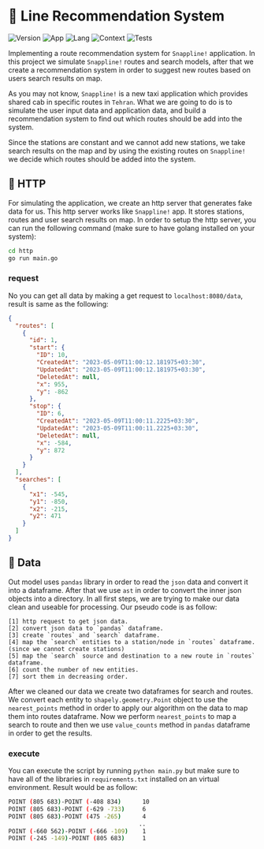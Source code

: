 # :oncoming_taxi: Line Recommendation System

![Version](https://img.shields.io/badge/Version-v0.1-blue)
![App](https://img.shields.io/badge/App-Recommendation_System-blue)
![Lang](https://img.shields.io/badge/Language-Python-blue)
![Context](https://img.shields.io/badge/Context-Data_Analysis-blue)
![Tests](https://img.shields.io/badge/Tests-Pass-blue)

Implementing a route recommendation system for ```Snappline!``` application. In this project
we simulate ```Snappline!``` routes and search models, after that we create a recommendation system in order
to suggest new routes based on users search results on map.

As you may not know, ```Snappline!``` is a new taxi application which provides shared cab in specific routes
in ```Tehran```. What we are going to do is to simulate the user input data and application data, and build
a recommendation system to find out which routes should be add into the system.

Since the stations are constant and we cannot add new stations, we take search results on the map and
by using the existing routes on ```Snappline!``` we decide which routes should be added into the system.

## :mammoth: HTTP

For simulating the application, we create an http server that generates fake data for us.
This http server works like ```Snappline!``` app. It stores stations, routes and user search results on map.
In order to setup the http server, you can run the following command (make sure to have golang installed on your system):

```sh
cd http
go run main.go
```

### request

No you can get all data by making a get request to ```localhost:8080/data```, result is same as the following:

```json
{
  "routes": [
    {
      "id": 1,
      "start": {
        "ID": 10,
        "CreatedAt": "2023-05-09T11:00:12.181975+03:30",
        "UpdatedAt": "2023-05-09T11:00:12.181975+03:30",
        "DeletedAt": null,
        "x": 955,
        "y": -862
      },
      "stop": {
        "ID": 6,
        "CreatedAt": "2023-05-09T11:00:11.2225+03:30",
        "UpdatedAt": "2023-05-09T11:00:11.2225+03:30",
        "DeletedAt": null,
        "x": -584,
        "y": 872
      }
    }
  ],
  "searches": [
    {
      "x1": -545,
      "y1": -850,
      "x2": -215,
      "y2": 471
    }
  ]
}
```

## :robot: Data

Out model uses ```pandas``` library in order to read the ```json``` data and convert it into a
dataframe. After that we use ```ast``` in order to convert the inner json objects into a directory.
In all first steps, we are trying to make our data clean and useable for processing. Our pseudo code is as follow:

```shell
[1] http request to get json data.
[2] convert json data to `pandas` dataframe.
[3] create `routes` and `search` dataframe.
[4] map the `search` entities to a station/node in `routes` dataframe. (since we cannot create stations)
[5] map the `search` source and destination to a new route in `routes` dataframe.
[6] count the number of new entities.
[7] sort them in decreasing order.
```

After we cleaned our data we create two dataframes for search and routes. We convert each entity to
```shapely.geometry.Point``` object to use the ```nearest_points``` method in order to apply our
algorithm on the data to map them into routes dataframe. Now we perform ```nearest_points``` to
map a search to route and then we use ```value_counts``` method in ```pandas``` dataframe in order
to get the results.

### execute

You can execute the script by running ```python main.py``` but make sure to have all of the libraries
in ```requirements.txt``` installed on an virtual environment. Result would be as follow:

```sh
POINT (805 683)-POINT (-408 834)      10
POINT (805 683)-POINT (-629 -733)     6
POINT (805 683)-POINT (475 -265)      4
                                     ..
POINT (-660 562)-POINT (-666 -109)    1
POINT (-245 -149)-POINT (805 683)     1
```
